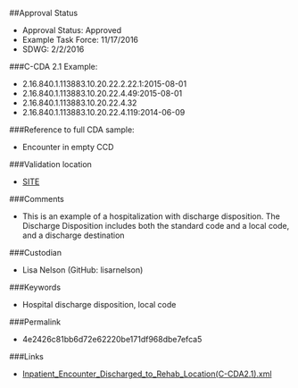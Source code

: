 ##Approval Status 

* Approval Status: Approved
* Example Task Force: 11/17/2016
* SDWG: 2/2/2016

###C-CDA 2.1 Example: 

* 2.16.840.1.113883.10.20.22.2.22.1:2015-08-01
* 2.16.840.1.113883.10.20.22.4.49:2015-08-01
* 2.16.840.1.113883.10.20.22.4.32
* 2.16.840.1.113883.10.20.22.4.119:2014-06-09

###Reference to full CDA sample:
* Encounter in empty CCD


###Validation location

* [SITE](https://sitenv.org/c-cda-validator)


###Comments

* This is an example of a hospitalization with discharge disposition. The Discharge Disposition includes both the standard code and a local code, and a discharge destination

###Custodian

* Lisa Nelson (GitHub: lisarnelson)



###Keywords

* Hospital discharge disposition, local code


###Permalink 

* 4e2426c81bb6d72e62220be171df968dbe7efca5

###Links 

* [Inpatient_Encounter_Discharged_to_Rehab_Location(C-CDA2.1).xml](https://github.com/HL7/C-CDA-Examples/tree/master/Encounters/Inpatient%20Encounter%20Discharged%20to%20Rehab%20Location/Inpatient_Encounter_Discharged_to_Rehab_Location%28C-CDA2.1%29.xml)
